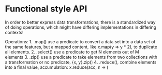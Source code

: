 Functional style API
=====================

In order to better express data transformations, there is a standardized way of doing operations, which might have differing implementations in differing contexts!

Operations:
    1. .map() use a predicate to convert a data set into a data set of the same features, but a mapped content, like x.map(y => y * 2), to duplicate all elements.
    2. .select() use a predicate to get N elements out of M elements
    3. .zip() use a predicate to take elements from two collections with a transformation or no predicate, {x, y}.zip()
    4. .reduce(), combine elements into a final value, accumulation: x.reduce(acc, n => )